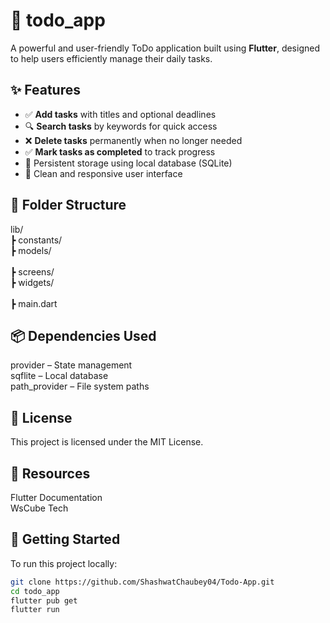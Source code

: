 # 📝 todo_app

A powerful and user-friendly ToDo application built using **Flutter**, designed to help users efficiently manage their daily tasks.



## ✨ Features

- ✅ **Add tasks** with titles and optional deadlines  
- 🔍 **Search tasks** by keywords for quick access  
- ❌ **Delete tasks** permanently when no longer needed  
- ✅ **Mark tasks as completed** to track progress  
- 💾 Persistent storage using local database (SQLite)  
- 📱 Clean and responsive user interface  



## 📂 Folder Structure
lib/
<br>
 ┣ constants/
<br>
 ┣ models/  
<br>
 ┣ screens/ 
<br>
 ┣ widgets/  
<br>
 ┣ main.dart       



## 📦 Dependencies Used
provider – State management
<br>
sqflite – Local database
<br>
path_provider – File system paths



## 📄 License
This project is licensed under the MIT License.



## 🔗 Resources
Flutter Documentation
<br>
WsCube Tech



## 🚀 Getting Started
To run this project locally:


```bash
git clone https://github.com/ShashwatChaubey04/Todo-App.git
cd todo_app
flutter pub get
flutter run
